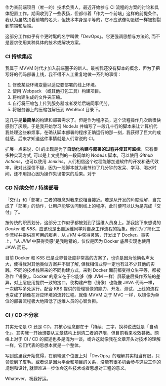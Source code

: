 作为某前端项目（唯一的）技术负责人，最近开始参与 CI 流程的方案的讨论和具体配置工作。期间收到了一些表扬，但都带着「作为一个前端」这样的前提条件。我认为虽然顶着前端的名头，但技术本身是平等的，它不应该像切蛋糕一样被割裂到前端和后端。

这部分工作似乎有个更时髦的名字叫做「DevOps」。它更强调思想与方法论, 而不是要求使用某种具体的技术或解决方案。

### CI 持续集成

我属于 MVVM 时代才加入前端圈子的新人。最初我还没有脚本的概念，但为了把写好的代码部署上线，我不得不人工重复地做一系列的事情：

1. 修改某些环境变量以适应要部署的线上环境。
2. 使用 Webpack （或其他打包工具）构建项目。
3. 将构建生成的文件夹压缩。
4. 自行将压缩包上传到服务器或者发给后端同事代劳。
5. 将服务器上的压缩包解压到 WebRoot 目录下。

这几乎是**最简单**的构建和部署需求了。但是作为程序员，这个流程操作几次后很快感到了厌烦。于是我开始学习 NodeJs 并编写了一段几十行的脚本来让计算机代我处理这些麻烦事，在确认脚本部署的程序正确运行的那一刻，我获得了巨大的成就感。后来才知道这件事情就是人们常说的 CI。

扩展一点来说，CI 的出现是为了**自动化构建与部署的过程并使其可监控**。它有很多种实现方式, 可以是上文提到的一段简单的 NodeJs 脚本，可以使用 *Github Actions*，也可以使用 *Jenkins*。人们相信这个过程能够加速软件的开发和迭代效率，我对此深信不疑，因为一段脚本就为我节约了几分钟的发呆、学习、喝水时间，还不用担心因为操作失误带来的后果。对于

### CD 持续交付 / 持续部署

「交付」和「部署」二者的概念对我来说相当接近。若是从开发的角度理解，当完成了「部署」的动作，让用户能够访问到线上的程序，此时便可以认为是完成「交付」了。

按传统的职责划分，这部分工作似乎都被划到了运维人员身上。那我接下来想说的 *Docker* 和 *K8S*，应该也是出自运维同学对自身工作流程的抽象。他们为了简化工作流程并提供高可用的服务，从 *JVM* 中获得灵感，开发出了 Docker。事实上，“从 *JVM* 中获得灵感”是我瞎猜的，仅仅是因为 Docker 底层实现也使用 JAVA 而已。

目前 Docker 和 K8S 已是业界普及度非常高的方案了，也许是因为他俩名声太大，使得我对其他类似方案并不很了解, 但我相信业界一定也有过不少其他的实践。不同的技术栈带来的不同构建方式，来到 Docker 面前都变得众生平等，都被称作「镜像」。Docker 的意义在于它能够（像 JVM 一样）屏蔽底层操作系统的差异，对上层应用提供一致的接口，使构建产物（镜像）也能像 JAVA 代码一样，一次编写多处运行。配合 K8S 提供的管理镜像的能力，开发、测试、上线的流程也变成了镜像在对应环境的流转过程。就像 MVVM 之于 MVC 一样，以镜像为单位的部署流程极大地降低了运维人员的心智负担。

### CI / CD 不分家

其实无论是 CI 还是 CD，其核心理念都在于「持续」二字，换种说法就是「自动化」。其实我一开始想要从文章结构上划清二者的界限，但目前看来收效甚微。网络上对于 CI / CD 的叙述也多是混为一谈，或许这就像我在文章开头对技术的理解一样，它们代表的思想本就是一个整体。

写到这里我开始觉得，在前端这个位置上对「DevOps」的理解其实相当有限，只领悟到了皮毛。或者说是因为平台和项目的关系，没能有很多机会参与这些工作的规划和设计, 就很难进一步体会这些技术或者思想对工程的意义。

Whatever，祝我好运。
